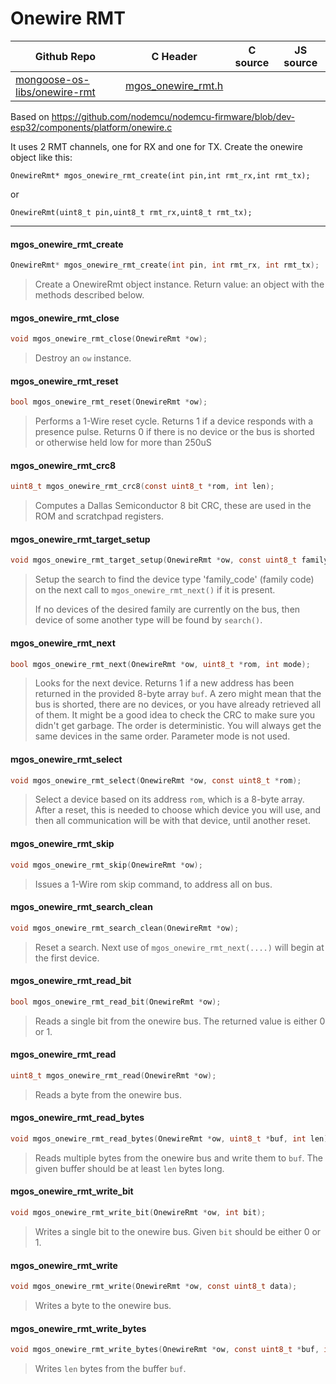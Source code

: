 # Onewire RMT
| Github Repo | C Header | C source  | JS source |
| ----------- | -------- | --------  | ----------------- |
| [mongoose-os-libs/onewire-rmt](https://github.com/mongoose-os-libs/onewire-rmt) | [mgos_onewire_rmt.h](https://github.com/mongoose-os-libs/onewire-rmt/tree/master/include/mgos_onewire_rmt.h) | &nbsp;  | &nbsp;         |


Based on https://github.com/nodemcu/nodemcu-firmware/blob/dev-esp32/components/platform/onewire.c

It uses 2 RMT channels, one for RX and one for TX.
Create the onewire object like this:
```
OnewireRmt* mgos_onewire_rmt_create(int pin,int rmt_rx,int rmt_tx);
```
or
```
OnewireRmt(uint8_t pin,uint8_t rmt_rx,uint8_t rmt_tx);
```





 ----- 
#### mgos_onewire_rmt_create

```c
OnewireRmt* mgos_onewire_rmt_create(int pin, int rmt_rx, int rmt_tx);
```
> 
> Create a OnewireRmt object instance. Return value: an object with the methods
> described below.
>  
#### mgos_onewire_rmt_close

```c
void mgos_onewire_rmt_close(OnewireRmt *ow);
```
> 
> Destroy an `ow` instance.
>  
#### mgos_onewire_rmt_reset

```c
bool mgos_onewire_rmt_reset(OnewireRmt *ow);
```
> 
> Performs a 1-Wire reset cycle. Returns 1 if a device responds
> with a presence pulse.  Returns 0 if there is no device or the
> bus is shorted or otherwise held low for more than 250uS
>  
#### mgos_onewire_rmt_crc8

```c
uint8_t mgos_onewire_rmt_crc8(const uint8_t *rom, int len);
```
> 
> Computes a Dallas Semiconductor 8 bit CRC, these are used in the
> ROM and scratchpad registers.
>  
#### mgos_onewire_rmt_target_setup

```c
void mgos_onewire_rmt_target_setup(OnewireRmt *ow, const uint8_t family_code);
```
> 
> Setup the search to find the device type 'family_code' (family code) on the next call
> to `mgos_onewire_rmt_next()` if it is present.
> 
> If no devices of the desired family are currently on the bus, then
> device of some another type will be found by `search()`.
>  
#### mgos_onewire_rmt_next

```c
bool mgos_onewire_rmt_next(OnewireRmt *ow, uint8_t *rom, int mode);
```
> 
> Looks for the next device.
> Returns 1 if a new address has been returned in the provided 8-byte array `buf`.
> A zero might mean that the bus is shorted, there are no devices,
> or you have already retrieved all of them.
> It might be a good idea to check the CRC to make sure you didn't get garbage.
> The order is deterministic. You will always get the same devices in the same order.
> Parameter mode is not used.
>  
#### mgos_onewire_rmt_select

```c
void mgos_onewire_rmt_select(OnewireRmt *ow, const uint8_t *rom);
```
> 
> Select a device based on its address `rom`, which is a 8-byte array.
> After a reset, this is needed to choose which device you will use, and then
> all communication will be with that device, until another reset.
>  
#### mgos_onewire_rmt_skip

```c
void mgos_onewire_rmt_skip(OnewireRmt *ow);
```
> 
> Issues a 1-Wire rom skip command, to address all on bus.
>  
#### mgos_onewire_rmt_search_clean

```c
void mgos_onewire_rmt_search_clean(OnewireRmt *ow);
```
> 
> Reset a search. Next use of `mgos_onewire_rmt_next(....)` will begin
> at the first device.
>  
#### mgos_onewire_rmt_read_bit

```c
bool mgos_onewire_rmt_read_bit(OnewireRmt *ow);
```
> 
> Reads a single bit from the onewire bus.
> The returned value is either 0 or 1.
>  
#### mgos_onewire_rmt_read

```c
uint8_t mgos_onewire_rmt_read(OnewireRmt *ow);
```
> 
> Reads a byte from the onewire bus.
>  
#### mgos_onewire_rmt_read_bytes

```c
void mgos_onewire_rmt_read_bytes(OnewireRmt *ow, uint8_t *buf, int len);
```
> 
> Reads multiple bytes from the onewire bus and write them to `buf`. The given
> buffer should be at least `len` bytes long.
>  
#### mgos_onewire_rmt_write_bit

```c
void mgos_onewire_rmt_write_bit(OnewireRmt *ow, int bit);
```
> 
> Writes a single bit to the onewire bus. Given `bit` should be either 0 or 1.
>  
#### mgos_onewire_rmt_write

```c
void mgos_onewire_rmt_write(OnewireRmt *ow, const uint8_t data);
```
> 
> Writes a byte to the onewire bus.
>  
#### mgos_onewire_rmt_write_bytes

```c
void mgos_onewire_rmt_write_bytes(OnewireRmt *ow, const uint8_t *buf, int len);
```
> 
> Writes `len` bytes from the buffer `buf`.
>  
